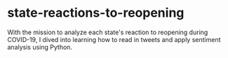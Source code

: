 # state-reactions-to-reopening
With the mission to analyze each state's reaction to reopening during COVID-19, I dived into learning how to read in tweets and apply sentiment analysis using Python.
